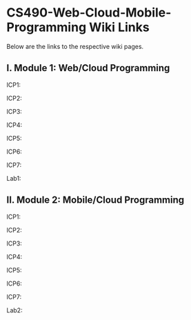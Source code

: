 # CS490-Web-Cloud-Mobile-Programming Wiki Links

Below are the links to the respective wiki pages.

## I. Module 1: Web/Cloud Programming

ICP1:

ICP2:

ICP3:

ICP4:

ICP5:

ICP6:

ICP7:

Lab1:
 
 ## II. Module 2: Mobile/Cloud Programming
 
ICP1:

ICP2:

ICP3:

ICP4:

ICP5:

ICP6:

ICP7:

Lab2:
